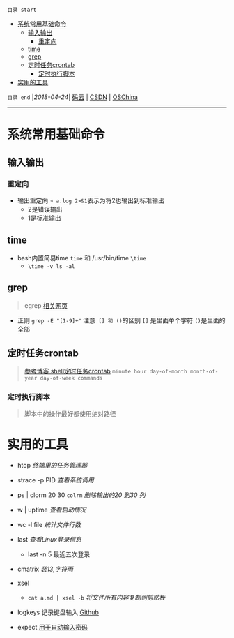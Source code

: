 `目录 start`
 
- [系统常用基础命令](#系统常用基础命令)
    - [输入输出](#输入输出)
        - [重定向](#重定向)
    - [time](#time)
    - [grep](#grep)
    - [定时任务crontab](#定时任务crontab)
        - [定时执行脚本](#定时执行脚本)
- [实用的工具](#实用的工具)

`目录 end` |_2018-04-24_| [码云](https://gitee.com/kcp1104) | [CSDN](http://blog.csdn.net/kcp606) | [OSChina](https://my.oschina.net/kcp1104)
****************************************
# 系统常用基础命令

## 输入输出

### 重定向
- 输出重定向  `> a.log 2>&1`表示为将2也输出到标准输出
    - 2是错误输出
    - 1是标准输出

## time
- bash内置简易time `time` 和 /usr/bin/time `\time`
    - `\time -v ls -al`
## grep
> egrep [相关网页](http://man.linuxde.net/grep)

- 正则 `grep -E "[1-9]+"` 注意` [] 和 ()`的区别 `[]` 是里面单个字符 `()`是里面的全部

## 定时任务crontab
> [参考博客 shell定时任务crontab](http://www.cnblogs.com/taosim/articles/2007056.html)
`minute hour day-of-month month-of-year day-of-week commands  `

### 定时执行脚本 
> 脚本中的操作最好都使用绝对路径

# 实用的工具
- htop _终端里的任务管理器_
- strace -p PID _查看系统调用_
- ps | clorm 20 30 `colrm` _删除输出的20 到30 列_
- w | uptime _查看启动情况_
- wc -l file _统计文件行数_
- last _查看Linux登录信息_
    - last -n 5 最近五次登录

- cmatrix _装13,字符雨_
 
- xsel 
    - `cat a.md | xsel -b` _将文件所有内容复制到剪贴板_
- logkeys 记录键盘输入 [Github](https://github.com/kernc/logkeys)

- expect [用于自动输入密码](http://www.cnblogs.com/iloveyoucc/archive/2012/05/11/2496433.html)